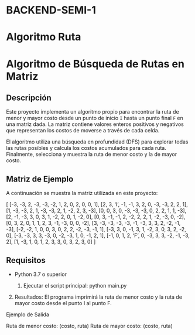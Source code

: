 # BACKEND-SEMI-1
# Algoritmo Ruta

# Algoritmo de Búsqueda de Rutas en Matriz

## Descripción

Este proyecto implementa un algoritmo propio para encontrar la ruta de menor y mayor costo desde un punto de inicio `I` hasta un punto final `F` en una matriz dada. La matriz contiene valores enteros positivos y negativos que representan los costos de moverse a través de cada celda. 

El algoritmo utiliza una búsqueda en profundidad (DFS) para explorar todas las rutas posibles y calcula los costos acumulados para cada ruta. Finalmente, selecciona y muestra la ruta de menor costo y la de mayor costo.

## Matriz de Ejemplo

A continuación se muestra la matriz utilizada en este proyecto:

[
[-3, -3, 2, -3, -3, -2, 1, 2, 0, 2, 0, 0, 1],
[2, 3, ‘I’, -1, -1, 3, 2, 0, -3, -3, 2, 2, 1],
[1, -3, -3, 2, 1, -3, -3, 2, 1, -2, 2, 3, -3],
[0, 0, 3, 0, -3, -3, -3, 0, 2, 2, 1, 1, -3],
[2, -1, -3, 3, 0, 3, 1, -2, 2, 0, 1, -2, 0],
[0, 3, -1, -1, 2, -2, 2, 2, 1, -2, -3, 0, -2],
[0, 3, 2, 0, 1, 1, 2, 3, -1, -3, 0, 0, -2],
[3, -3, -3, -3, -3, -1, -3, 3, 3, 2, -2, -1, -3],
[-2, -2, 1, 0, 0, 3, 0, 2, 2, -2, -3, -1, 1],
[-3, 3, 0, -1, 3, 1, -2, 3, 0, 3, 2, -2, 0],
[-3, -3, 3, 3, -3, 0, -2, -3, 1, 0, -1, 2, 1],
[-1, 0, 1, 2, ‘F’, 0, -3, 3, 3, -2, -1, -3, 2],
[1, -3, 1, 0, 1, 2, 3, 3, 0, 3, 2, 3, 0]
]


## Requisitos

- Python 3.7 o superior



	1.	Ejecutar el script principal:
 python main.py


 2.	Resultados: El programa imprimirá la ruta de menor costo y la ruta de mayor costo desde el punto I al punto F.

Ejemplo de Salida

Ruta de menor costo: (costo, ruta)
Ruta de mayor costo: (costo, ruta)
